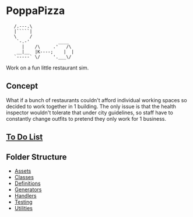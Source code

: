 # PoppaPizza

```ascii
   /.---.\
   |`````|
   \     /
    `-.-'           ____
      |    /\     .'   /\
    __|__  |K----;    |  |
   `-----` \/     '.___\/
```

Work on a fun little restaurant sim.

## Concept

What if a bunch of restaurants couldn't afford individual working spaces so decided to work together in 1 building. The only issue is that the health inspector wouldn't tolerate that under city guidelines, so staff have to constantly change outfits to pretend they only work for 1 business.

## [To Do List](TODO.md)

## Folder Structure

- [Assets](Assets/README.md)
- [Classes](Classes/README.md)
- [Definitions](Definitions/README.md)
- [Generators](Generators/README.md)
- [Handlers](Handlers/README.md)
- [Testing](Testing/README.md)
- [Utilities](Utilities/README.md)
